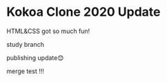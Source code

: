 # Kokoa Clone 2020 Update

HTML&CSS got so much fun!

study branch 

publishing update😊

merge test !!!
